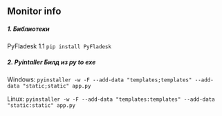 ## Monitor info
##### 1. Библиотеки

PyFladesk 1.1  ` pip install PyFladesk ` 
##### 2. Pyintaller Билд из py to exe

Windows:
` pyinstaller -w -F --add-data "templates;templates" --add-data "static;static" app.py `

Linux: 
` pyinstaller -w -F --add-data "templates:templates" --add-data "static:static" app.py `
